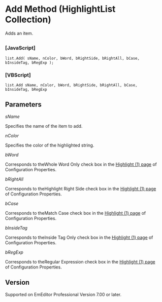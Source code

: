 # Add Method (HighlightList Collection)

Adds an item.

## 

### \[JavaScript\]

```
list.Add( sName, nColor, bWord, bRightSide, bRightAll, bCase, bInsideTag, bRegExp );
```

### \[VBScript\]

```
list.Add sName, nColor, bWord, bRightSide, bRightAll, bCase, bInsideTag, bRegExp
```

## Parameters

_sName_

Specifies the name of the item to add.

_nColor_

Specifies the color of the highlighted string.

_bWord_

Corresponds to theWhole
Word Only check box in the
[Highlight (1) page](../../dlg/properties/highlight1/index) of Configuration Properties.

_bRightAll_

Corresponds to theHighlight
Right Side check box in the [Highlight (1) page](../../dlg/properties/highlight1/index) of Configuration Properties.

_bCase_

Corresponds to theMatch
Case check box in the
[Highlight (1) page](../../dlg/properties/highlight1/index) of Configuration Properties.

_bInsideTag_

Corresponds to theInside
Tag Only check box in the
[Highlight (1) page](../../dlg/properties/highlight1/index) of Configuration Properties.

_bRegExp_

Corresponds to theRegular
Expression check box in the
[Highlight (1) page](../../dlg/properties/highlight1/index) of Configuration Properties.

## Version

Supported on EmEditor Professional Version 7.00 or later.
